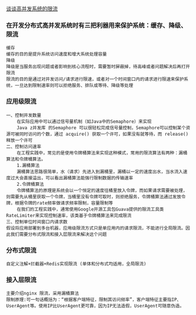 [](https://mp.weixin.qq.com/s/70negHg4kNP32l3CrnNRoA)
[谈谈高并发系统的限流](https://mp.weixin.qq.com/s/1ocg-J4W7UiN9T39vw5CNQ)
[](https://mp.weixin.qq.com/s/vyQZvJm5sjnEnrpi1siP2A)
### 在开发分布式高并发系统时有三把利器用来保护系统：缓存、降级、限流
    缓存
    缓存的目的是提升系统访问速度和增大系统处理容量
    降级
    降级是当服务出现问题或者影响到核心流程时，需要暂时屏蔽掉，待高峰或者问题解决后再打开
    限流
    限流的目的是通过对并发访问/请求进行限速，或者对一个时间窗口内的请求进行限速来保护系统，一旦达到限制速率则可以拒绝服务、排队或等待、降级等处理

### 应用级限流
    一、控制并发数量
        在实际应用中可以通过信号量机制（如Java中的Semaphore）来实现
        Java z并发库 的Semaphore 可以很轻松完成信号量控制，Semaphore可以控制某个资源可被同时访问的个数，通过 acquire() 获取一个许可，如果没有就等待，而 release() 释放一个许可
    二、控制访问速率
        在工程实践中，常见的是使用令牌桶算法来实现这种模式，常用的限流算法有两种：漏桶算法和令牌桶算法。
        1.漏桶算法
        漏桶算法思路很简单，水（请求）先进入到漏桶里，漏桶以一定的速度出水，当水流入速度过大会直接溢出，可以看出漏桶算法能强行限制数据的传输速率
        2.令牌桶算法
        令牌桶算法的原理是系统会以一个恒定的速度往桶里放入令牌，而如果请求需要被处理，则需要先从桶里获取一个令牌，当桶里没有令牌可取时，则拒绝服务，令牌桶算法通过发放令牌，根据令牌的rate频率做请求频率限制，容量限制等
        在我们的工程实践中，通常使用Google开源工具包Guava提供的限流工具类RateLimiter来实现控制速率，该类基于令牌桶算法来完成限流
    三、控制单位时间窗口内请求数
    假设将应用部署到多台机器，应用级限流方式只是单应用内的请求限流，不能进行全局限流。因此我们需要分布式限流和接入层限流来解决这个问题
### 分布式限流
    自定义注解+拦截器+Redis实现限流 (单体和分布式均适用，全局限流)
    
### 接入层限流
    主要介绍nginx 限流，采用漏桶算法
    限制原理:可一句话概括为：“根据客户端特征，限制其访问频率”，客户端特征主要指IP、UserAgent等。使用IP比UserAgent更可靠，因为IP无法造假，UserAgent可随意伪造。
